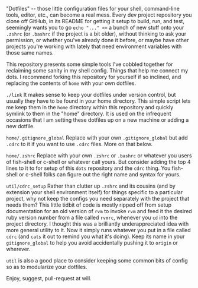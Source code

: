 "Dotfiles" -- those little configuration files for your shell, command-line tools, editor, etc., can become a real mess. Every dev project repository you clone off GitHub, in its README for getting it setup to build, run, and test, seemingly wants you to go `echo "..." <<` a bunch of new stuff onto your `.zshrc` (or `.bashrc` if the project is a bit older), without thinking to ask your permission, or whether you've already done it before, or maybe have other projects you're working with lately that need environment variables with those same names.

This repository presents some simple tools I've cobbled together for reclaiming some sanity in my shell config. Things that help me connect my dots. I recommend forking this repository for yourself if so inclined, and replacing the contents of `home` with your own dotfiles.

`./link`
It makes sense to keep your dotfiles under version control, but usually they have to be found in your home directory. This simple script lets me keep them in the `home` directory within this repository and quickly symlink to them in the "home" directory. It is used on the infrequent occasions that I am setting these dotfiles up on a new machine or adding a new dotfile.

`home/.gitignore_global`
Replace with your own `.gitignore_global` but add `.cdrc` to it if you want to use `.cdrc` files. More on that below.

`home/.zshrc`
Replace with your own `.zshrc` or `.bashrc` or whatever you users of fish-shell or c-shell or whatever call yours. But consider adding the top 4 lines to it to for setup of this `dots` repository and the `cdrc` thing. You fish-shell or c-shell folks can figure out the right name and syntax for yours.

`util/cdrc_setup`
Rather than clutter up `.zshrc` and its cousins (and by extension your shell environment itself) for things specific to a particular project, why not keep the configs you need separately with the project that needs them? This little tidbit of code is mostly ripped off from setup documentation for an old version of `rvm` to invoke `rvm` and feed it the desired ruby version number from a file called `rvmrc`, whenever you `cd` into the project directory. I thought this was a brilliantly underappreciated idea with more general utility to it. Now it simply runs whatever you put in a file called `cdrc` (and `cats` it out to remind you what it's doing). Keep its name in your `gitignore_global` to help you avoid accidentally pushing it to `origin` or wherever.

`util` is also a good place to consider keeping some common bits of config so as to modularize your dotfiles.

Enjoy, suggest, pull-request at will.